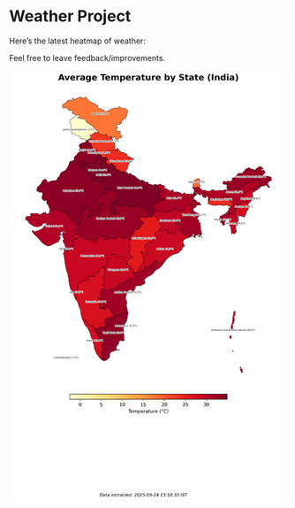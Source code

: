 # Weather Project

Here’s the latest heatmap of weather:

Feel free to leave feedback/improvements.

![India Heatmap](docs/assets/india_heatmap.png?v=D3A073)
